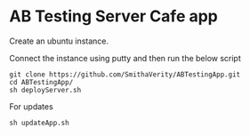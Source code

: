 # AB Testing Server Cafe app

Create an ubuntu instance.

Connect the instance using putty and then run the below script
```
git clone https://github.com/SmithaVerity/ABTestingApp.git
cd ABTestingApp/
sh deployServer.sh
```

For updates
```
sh updateApp.sh
```
